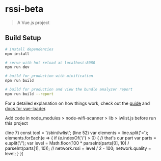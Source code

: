 # rssi-beta

> A Vue.js project

## Build Setup

``` bash
# install dependencies
npm install

# serve with hot reload at localhost:8080
npm run dev

# build for production with minification
npm run build

# build for production and view the bundle analyzer report
npm run build --report
```

For a detailed explanation on how things work, check out the [guide](http://vuejs-templates.github.io/webpack/) and [docs for vue-loader](http://vuejs.github.io/vue-loader).

Add code in node_modules > node-wifi-scanner > lib > iwlist.js before run this project

(line 7) const tool    = '/sbin/iwlist';
(line 52)
var elements = line.split('=');
elements.forEach(e => {
  if (e.indexOf('/') > 0) {
    // that's our part
    var parts    = e.split('/');
    var level    = Math.floor(100 * parseInt(parts[0], 10) / parseInt(parts[1], 10));
    // network.rssi = level / 2 - 100;
    network.quality = level;
  }
})

